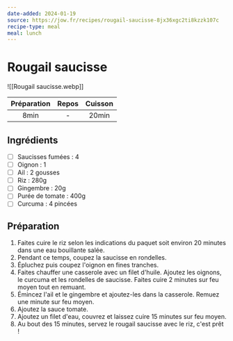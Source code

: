 ```yaml
---
date-added: 2024-01-19
source: https://jow.fr/recipes/rougail-saucisse-8jx36xgc2ti8kzzk107c
recipe-type: meal
meal: lunch
---
```


# Rougail saucisse

![[Rougail saucisse.webp]]

| Préparation | Repos | Cuisson |
|:-----------:|:-----:|:-------:|
|    8min     |   -   |  20min  |

## Ingrédients

- [ ] Saucisses fumées : 4
- [ ] Oignon : 1
- [ ] Ail : 2 gousses
- [ ] Riz : 280g
- [ ] Gingembre : 20g
- [ ] Purée de tomate : 400g
- [ ] Curcuma : 4 pincées

## Préparation

1. Faites cuire le riz selon les indications du paquet soit environ 20 minutes dans une eau bouillante salée.
2. Pendant ce temps, coupez la saucisse en rondelles.
3. Épluchez puis coupez l'oignon en fines tranches.
4. Faites chauffer une casserole avec un filet d'huile. Ajoutez les oignons, le curcuma et les rondelles de saucisse. Faites cuire 2 minutes sur feu moyen tout en remuant.
5. Émincez l'ail et le gingembre et ajoutez-les dans la casserole. Remuez une minute sur feu moyen.
6. Ajoutez la sauce tomate.
7. Ajoutez un filet d'eau, couvrez et laissez cuire 15 minutes sur feu moyen.
8. Au bout des 15 minutes, servez le rougail saucisse avec le riz, c'est prêt !

